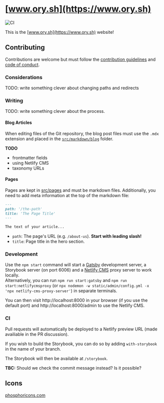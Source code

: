 # [www.ory.sh](https://www.ory.sh)

![CI](https://github.com/ory/web/workflows/CI/badge.svg?branch=master)

This is the [www.ory.sh](https://www.ory.sh) website!

## Contributing

Contributions are welcome but must follow the [contribution guidelines](./CONTRIBUTING.md) and [code of conduct](./CODE_OF_CONDUCT.md).

### Considerations

TODO: write something clever about changing paths and redirects

### Writing

TODO: write something clever about the process.

#### Blog Articles

When editing files of the Git repository, the blog post files
must use the `.mdx` extension and placed in the [`src/markdown/blog`](src/markdown/blog) folder.

**TODO**

- frontmatter fields
- using Netlify CMS
- taxonomy URLs

#### Pages

Pages are kept in [src/pages](src/pages) and must be markdown files. Additionally, you need to add meta information at the top of the markdown file:

```md
---
path: '/the-path'
title: 'The Page Title'
---

The text of your article...
```

* `path`: The page's URL (e.g. `/about-us`). **Start with leading slash!**
* `title`: Page title in the hero section.

### Development

Use the `npm start` command will start a [Gatsby](https://gatsbyjs.org/) development server,
a Storybook server (on port 6006) and a [Netlify CMS](https://www.netlifycms.org/) proxy server
to work locally.  
Alternatively, you can run `npm run start:gatsby` and `npm run start:netlifycmsproxy`
(or `npx nodemon -w static/admin/config.yml -x 'npx netlify-cms-proxy-server'`) in separate terminals.

You can then visit http://localhost:8000 in your browser (if you use the default port)
and http://localhost:8000/admin to use the Netlify CMS.

### CI

Pull requests will automatically be deployed to a Netlify preview URL (made availiable in the PR discussion).

If you wish to build the Storybook, you can do so by adding `with-storybook` in the name of your branch.

The Storybook will then be available at `/storybook`.

**TBC:** Should we check the commit message instead? Is it possible?

## Icons

[phosphoricons.com](https://github.com/phosphor-icons/phosphor-react)